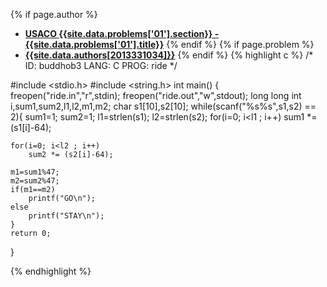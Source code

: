 <a name="2013331034.01"></a>

{% if page.author %}
- **[USACO {{site.data.problems['01'].section}} - {{site.data.problems['01'].title}}]({{site.baseurl}}/problem/01)**
{% endif %}
{% if page.problem %}
- **[{{site.data.authors[2013331034]}}]({{site.baseurl}}/author/2013331034)**
{% endif %}
{% highlight c %}
/*
ID: buddhob3
LANG: C
PROG: ride
*/

#include <stdio.h>
#include <string.h>
int main()
{
    freopen("ride.in","r",stdin);
    freopen("ride.out","w",stdout);
    long long int i,sum1,sum2,l1,l2,m1,m2;
    char s1[10],s2[10];
    while(scanf("%s%s",s1,s2) == 2){
    sum1=1;
    sum2=1;
    l1=strlen(s1);
    l2=strlen(s2);
    for(i=0; i<l1 ; i++)
        sum1 *= (s1[i]-64);

    for(i=0; i<l2 ; i++)
        sum2 *= (s2[i]-64);

    m1=sum1%47;
    m2=sum2%47;
    if(m1==m2)
        printf("GO\n");
    else
        printf("STAY\n");
    }
    return 0;
}

{% endhighlight %}